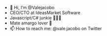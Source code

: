 - 👋 Hi, I’m @Valejacobo
- CEO/CTO at IdeasMarket Software
- Javascript/C# junkie 👨🏻‍💻
- Mate amargo lover 🧉
- 📫 How to reach me: @vale.jacobo on Twitter 
